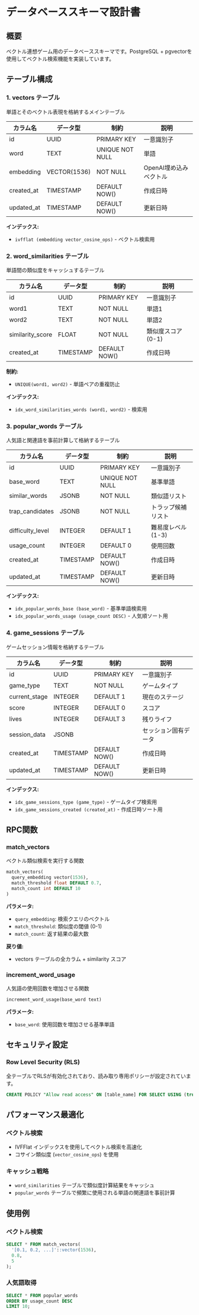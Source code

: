 # データベーススキーマ設計書

## 概要

ベクトル連想ゲーム用のデータベーススキーマです。PostgreSQL + pgvectorを使用してベクトル検索機能を実装しています。

## テーブル構成

### 1. vectors テーブル

単語とそのベクトル表現を格納するメインテーブル

| カラム名   | データ型     | 制約            | 説明                   |
| ---------- | ------------ | --------------- | ---------------------- |
| id         | UUID         | PRIMARY KEY     | 一意識別子             |
| word       | TEXT         | UNIQUE NOT NULL | 単語                   |
| embedding  | VECTOR(1536) | NOT NULL        | OpenAI埋め込みベクトル |
| created_at | TIMESTAMP    | DEFAULT NOW()   | 作成日時               |
| updated_at | TIMESTAMP    | DEFAULT NOW()   | 更新日時               |

**インデックス:**

- `ivfflat (embedding vector_cosine_ops)` - ベクトル検索用

### 2. word_similarities テーブル

単語間の類似度をキャッシュするテーブル

| カラム名         | データ型  | 制約          | 説明               |
| ---------------- | --------- | ------------- | ------------------ |
| id               | UUID      | PRIMARY KEY   | 一意識別子         |
| word1            | TEXT      | NOT NULL      | 単語1              |
| word2            | TEXT      | NOT NULL      | 単語2              |
| similarity_score | FLOAT     | NOT NULL      | 類似度スコア (0-1) |
| created_at       | TIMESTAMP | DEFAULT NOW() | 作成日時           |

**制約:**

- `UNIQUE(word1, word2)` - 単語ペアの重複防止

**インデックス:**

- `idx_word_similarities_words (word1, word2)` - 検索用

### 3. popular_words テーブル

人気語と関連語を事前計算して格納するテーブル

| カラム名         | データ型  | 制約            | 説明               |
| ---------------- | --------- | --------------- | ------------------ |
| id               | UUID      | PRIMARY KEY     | 一意識別子         |
| base_word        | TEXT      | UNIQUE NOT NULL | 基準単語           |
| similar_words    | JSONB     | NOT NULL        | 類似語リスト       |
| trap_candidates  | JSONB     | NOT NULL        | トラップ候補リスト |
| difficulty_level | INTEGER   | DEFAULT 1       | 難易度レベル (1-3) |
| usage_count      | INTEGER   | DEFAULT 0       | 使用回数           |
| created_at       | TIMESTAMP | DEFAULT NOW()   | 作成日時           |
| updated_at       | TIMESTAMP | DEFAULT NOW()   | 更新日時           |

**インデックス:**

- `idx_popular_words_base (base_word)` - 基準単語検索用
- `idx_popular_words_usage (usage_count DESC)` - 人気順ソート用

### 4. game_sessions テーブル

ゲームセッション情報を格納するテーブル

| カラム名      | データ型  | 制約          | 説明                 |
| ------------- | --------- | ------------- | -------------------- |
| id            | UUID      | PRIMARY KEY   | 一意識別子           |
| game_type     | TEXT      | NOT NULL      | ゲームタイプ         |
| current_stage | INTEGER   | DEFAULT 1     | 現在のステージ       |
| score         | INTEGER   | DEFAULT 0     | スコア               |
| lives         | INTEGER   | DEFAULT 3     | 残りライフ           |
| session_data  | JSONB     |               | セッション固有データ |
| created_at    | TIMESTAMP | DEFAULT NOW() | 作成日時             |
| updated_at    | TIMESTAMP | DEFAULT NOW() | 更新日時             |

**インデックス:**

- `idx_game_sessions_type (game_type)` - ゲームタイプ検索用
- `idx_game_sessions_created (created_at)` - 作成日時ソート用

## RPC関数

### match_vectors

ベクトル類似検索を実行する関数

```sql
match_vectors(
  query_embedding vector(1536),
  match_threshold float DEFAULT 0.7,
  match_count int DEFAULT 10
)
```

**パラメータ:**

- `query_embedding`: 検索クエリのベクトル
- `match_threshold`: 類似度の閾値 (0-1)
- `match_count`: 返す結果の最大数

**戻り値:**

- vectors テーブルの全カラム + similarity スコア

### increment_word_usage

人気語の使用回数を増加させる関数

```sql
increment_word_usage(base_word text)
```

**パラメータ:**

- `base_word`: 使用回数を増加させる基準単語

## セキュリティ設定

### Row Level Security (RLS)

全テーブルでRLSが有効化されており、読み取り専用ポリシーが設定されています。

```sql
CREATE POLICY "Allow read access" ON [table_name] FOR SELECT USING (true);
```

## パフォーマンス最適化

### ベクトル検索

- IVFFlat インデックスを使用してベクトル検索を高速化
- コサイン類似度 (`vector_cosine_ops`) を使用

### キャッシュ戦略

- `word_similarities` テーブルで類似度計算結果をキャッシュ
- `popular_words` テーブルで頻繁に使用される単語の関連語を事前計算

## 使用例

### ベクトル検索

```sql
SELECT * FROM match_vectors(
  '[0.1, 0.2, ...]'::vector(1536),
  0.8,
  5
);
```

### 人気語取得

```sql
SELECT * FROM popular_words
ORDER BY usage_count DESC
LIMIT 10;
```
